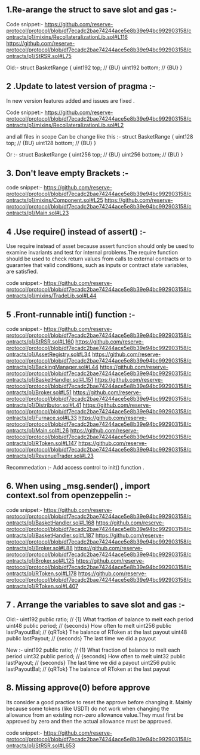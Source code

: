 ## 1.Re-arange the struct to save slot and gas :-

Code snippet:-
https://github.com/reserve-protocol/protocol/blob/df7ecadc2bae74244ace5e8b39e94bc992903158/contracts/p1/mixins/RecollateralizationLib.sol#L116
https://github.com/reserve-protocol/protocol/blob/df7ecadc2bae74244ace5e8b39e94bc992903158/contracts/p1/StRSR.sol#L75

Old:-
  struct BasketRange {
        uint192 top; // {BU}
        uint192 bottom; // {BU}
    }

## 2 .Update to latest version of pragma :-
In new version features added and issues are fixed .

Code snippet:-
https://github.com/reserve-protocol/protocol/blob/df7ecadc2bae74244ace5e8b39e94bc992903158/contracts/p1/mixins/RecollateralizationLib.sol#L2

and all files in scope
Can be change like this :-
  struct BasketRange {
        uint128 top; // {BU}
        uint128 bottom; // {BU}
    }

Or :-
  struct BasketRange {
        uint256 top; // {BU}
        uint256 bottom; // {BU}
    }

## 3. Don't leave empty Brackets :-

code snippet:-
https://github.com/reserve-protocol/protocol/blob/df7ecadc2bae74244ace5e8b39e94bc992903158/contracts/p1/mixins/Component.sol#L25
https://github.com/reserve-protocol/protocol/blob/df7ecadc2bae74244ace5e8b39e94bc992903158/contracts/p1/Main.sol#L23

## 4 .Use require() instead of assert() :-

Use require instead of asset because assert function should only be used to examine invariants and test for internal problems.The require function should be used to check return values from calls to external contracts or to guarantee that valid conditions, such as inputs or contract state variables, are satisfied.

code snippet:-
https://github.com/reserve-protocol/protocol/blob/df7ecadc2bae74244ace5e8b39e94bc992903158/contracts/p1/mixins/TradeLib.sol#L44 

## 5 .Front-runnable inti() function :-


code snippet:-
https://github.com/reserve-protocol/protocol/blob/df7ecadc2bae74244ace5e8b39e94bc992903158/contracts/p1/StRSR.sol#L160
https://github.com/reserve-protocol/protocol/blob/df7ecadc2bae74244ace5e8b39e94bc992903158/contracts/p1/AssetRegistry.sol#L34 
https://github.com/reserve-protocol/protocol/blob/df7ecadc2bae74244ace5e8b39e94bc992903158/contracts/p1/BackingManager.sol#L44
https://github.com/reserve-protocol/protocol/blob/df7ecadc2bae74244ace5e8b39e94bc992903158/contracts/p1/BasketHandler.sol#L151
https://github.com/reserve-protocol/protocol/blob/df7ecadc2bae74244ace5e8b39e94bc992903158/contracts/p1/Broker.sol#L51
https://github.com/reserve-protocol/protocol/blob/df7ecadc2bae74244ace5e8b39e94bc992903158/contracts/p1/Distributor.sol#L41
https://github.com/reserve-protocol/protocol/blob/df7ecadc2bae74244ace5e8b39e94bc992903158/contracts/p1/Furnace.sol#L33
https://github.com/reserve-protocol/protocol/blob/df7ecadc2bae74244ace5e8b39e94bc992903158/contracts/p1/Main.sol#L26
https://github.com/reserve-protocol/protocol/blob/df7ecadc2bae74244ace5e8b39e94bc992903158/contracts/p1/RToken.sol#L147
https://github.com/reserve-protocol/protocol/blob/df7ecadc2bae74244ace5e8b39e94bc992903158/contracts/p1/RevenueTrader.sol#L23

Recommedation :-
Add access control to init() function .

## 6. When using _msg.sender() , import context.sol from openzeppelin :-

code snippet:-
https://github.com/reserve-protocol/protocol/blob/df7ecadc2bae74244ace5e8b39e94bc992903158/contracts/p1/BasketHandler.sol#L168
https://github.com/reserve-protocol/protocol/blob/df7ecadc2bae74244ace5e8b39e94bc992903158/contracts/p1/BasketHandler.sol#L187
https://github.com/reserve-protocol/protocol/blob/df7ecadc2bae74244ace5e8b39e94bc992903158/contracts/p1/Broker.sol#L88
https://github.com/reserve-protocol/protocol/blob/df7ecadc2bae74244ace5e8b39e94bc992903158/contracts/p1/Broker.sol#L125
https://github.com/reserve-protocol/protocol/blob/df7ecadc2bae74244ace5e8b39e94bc992903158/contracts/p1/RToken.sol#L178
https://github.com/reserve-protocol/protocol/blob/df7ecadc2bae74244ace5e8b39e94bc992903158/contracts/p1/RToken.sol#L407
 

## 7 . Arrange the variables to save slot and gas :-

 Old:-
uint192 public ratio; // {1} What fraction of balance to melt each period
    uint48 public period; // {seconds} How often to melt
    uint256 public lastPayoutBal; // {qRTok} The balance of RToken at the last payout
    uint48 public lastPayout; // {seconds} The last time we did a payout

New :-
uint192 public ratio; // {1} What fraction of balance to melt each period
    uint32 public period; // {seconds} How often to melt
    uint32 public lastPayout; // {seconds} The last time we did a payout
  uint256 public lastPayoutBal; // {qRTok} The balance of RToken at the last payout

## 8. Missing approve(0) before approve

Its consider a good practice to reset the approve before changing it. Mainly because some tokens (like USDT) do not work when changing the allowance from an existing non-zero allowance value.They must first be approved by zero and then the actual allowance must be approved.

code snippet:-
https://github.com/reserve-protocol/protocol/blob/df7ecadc2bae74244ace5e8b39e94bc992903158/contracts/p1/StRSR.sol#L653

